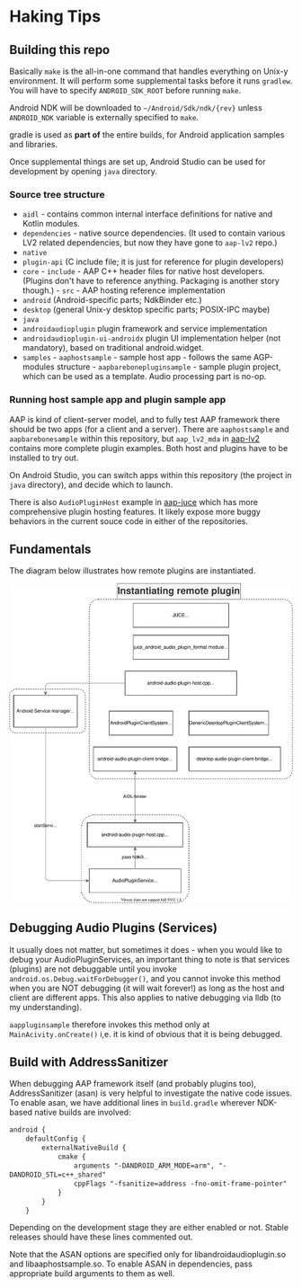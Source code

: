 

# Haking Tips


## Building this repo

Basically `make` is the all-in-one command that handles everything on Unix-y environment. It will perform some supplemental tasks before it runs `gradlew`. You will have to specify `ANDROID_SDK_ROOT` before running `make`.

Android NDK will be downloaded to `~/Android/Sdk/ndk/{rev}` unless `ANDROID_NDK` variable is externally specified to `make`.

gradle is used as **part of** the entire builds, for Android application samples and libraries.

Once supplemental things are set up, Android Studio can be used for development by opening `java` directory.

### Source tree structure

-  `aidl` - contains common internal interface definitions for native and Kotlin modules.
-  `dependencies` - native source dependencies. (It used to contain various LV2 related dependencies, but now they have gone to `aap-lv2` repo.)
-  `native`
  -  `plugin-api` (C include file; it is just for reference for plugin developers)
  -  `core`
    -  `include` - AAP C++ header files for native host developers. (Plugins don't have to reference anything. Packaging is another story though.)
    -  `src` - AAP hosting reference implementation
  -  `android` (Android-specific parts; NdkBinder etc.)
  -  `desktop` (general Unix-y desktop specific parts; POSIX-IPC maybe)
-  `java`
  -  `androidaudioplugin` plugin framework and service implementation
  -  `androidaudioplugin-ui-androidx` plugin UI implementation helper (not mandatory), based on traditional android.widget.
  -  `samples`
    -  `aaphostsample` - sample host app - follows the same AGP-modules structure
    -  `aapbarebonepluginsample` - sample plugin project, which can be used as a template. Audio processing part is no-op.

 
### Running host sample app and plugin sample app

AAP is kind of client-server model, and to fully test AAP framework there should be two apps (for a client and a server). There are `aaphostsample` and `aapbarebonesample` within this repository, but `aap_lv2_mda` in [aap-lv2](https://github.com/atsushieno/aap-lv2) contains more complete plugin examples. Both host and plugins have to be installed to try out.

On Android Studio, you can switch apps within this repository (the project in `java` directory), and decide which to launch.

There is also `AudioPluginHost` example in [aap-juce](https://github.com/atsushieno/aap-juce) which has more comprehensive plugin hosting features. It likely expose more buggy behaviors in the current souce code in either of the repositories.


## Fundamentals

The diagram below illustrates how remote plugins are instantiated.

![Instantiating remote plugins](images/aap-components.drawio.svg)


## Debugging Audio Plugins (Services)

It usually does not matter, but sometimes it does - when you would like to debug your AudioPluginServices, an important thing to note is that services (plugins) are not debuggable until you invoke `android.os.Debug.waitForDebugger()`, and you cannot invoke this method when you are NOT debugging (it will wait forever!) as long as the host and client are different apps. This also applies to native debugging via lldb (to my understanding).

`aappluginsample` therefore invokes this method only at `MainAcivity.onCreate()` i,e. it is kind of obvious that it is being debugged.

## Build with AddressSanitizer

When debugging AAP framework itself (and probably plugins too), AddressSanitizer (asan) is very helpful to investigate the native code issues. To enable asan, we have additional lines in `build.gradle` wherever NDK-based native builds are involved:

```
android {
    defaultConfig {
        externalNativeBuild {
            cmake {
                arguments "-DANDROID_ARM_MODE=arm", "-DANDROID_STL=c++_shared"
                cppFlags "-fsanitize=address -fno-omit-frame-pointer"
            }
        }
    }
```

Depending on the development stage they are either enabled or not. Stable releases should have these lines commented out.

Note that the ASAN options are specified only for libandroidaudioplugin.so and libaaphostsample.so. To enable ASAN in dependencies, pass appropriate build arguments to them as well.


